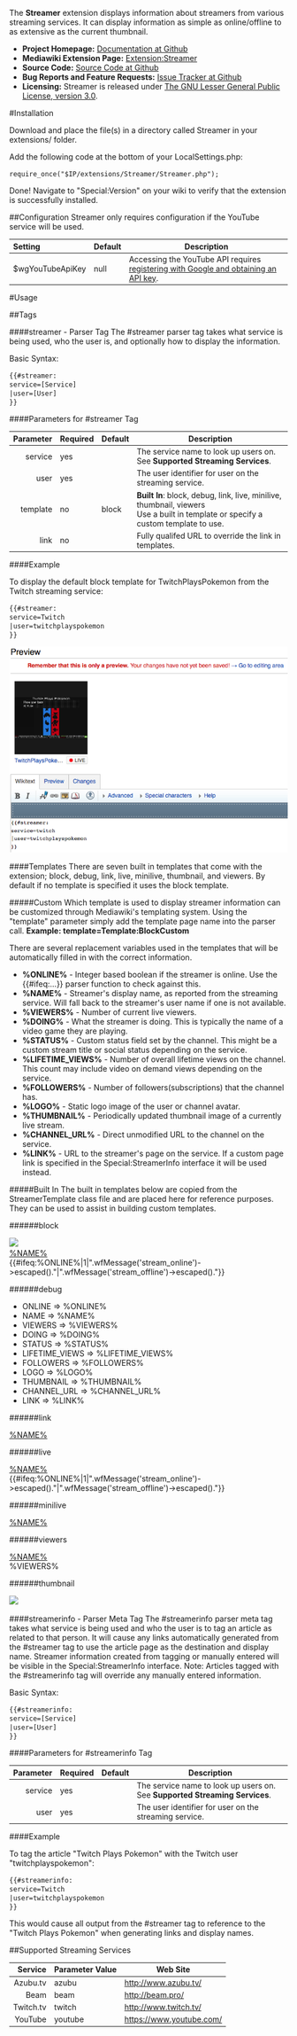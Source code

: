 The **Streamer** extension displays information about streamers from various streaming services.  It can display information as simple as online/offline to as extensive as the current thumbnail.

* **Project Homepage:** [Documentation at Github](https://github.com/CurseStaff/Streamer)
* **Mediawiki Extension Page:** [Extension:Streamer](https://www.mediawiki.org/wiki/Extension:Streamer)
* **Source Code:** [Source Code at Github](https://github.com/CurseStaff/Streamer)
* **Bug Reports and Feature Requests:** [Issue Tracker at Github](https://github.com/CurseStaff/Streamer/issues)
* **Licensing:** Streamer is released under [The GNU Lesser General Public License, version 3.0](http://opensource.org/licenses/lgpl-3.0.html).


#Installation

Download and place the file(s) in a directory called Streamer in your extensions/ folder.

Add the following code at the bottom of your LocalSettings.php:

	require_once("$IP/extensions/Streamer/Streamer.php");

Done! Navigate to "Special:Version" on your wiki to verify that the extension is successfully installed.

##Configuration
Streamer only requires configuration if the YouTube service will be used.

|          Setting         | Default | Description                                                                                                                                              |
|:-------------------------|---------|----------------------------------------------------------------------------------------------------------------------------------------------------------|
| $wgYouTubeApiKey         | null    | Accessing the YouTube API requires [registering with Google and obtaining an API key](https://developers.google.com/youtube/registering_an_application). |


#Usage

##Tags

###\#streamer - Parser Tag
The #streamer parser tag takes what service is being used, who the user is, and optionally how to display the information.

Basic Syntax:

	{{#streamer:
	service=[Service]
	|user=[User]
	}}

####Parameters for #streamer Tag

|       Parameter       | Required | Default | Description                                                                                                                            |
|----------------------:|----------|---------|----------------------------------------------------------------------------------------------------------------------------------------|
| service               | yes      |         | The service name to look up users on.  See **Supported Streaming Services**.                                                           |
| user                  | yes      |         | The user identifier for user on the streaming service.                                                                                 |
| template              | no       | block   | **Built In**: block, debug, link, live, minilive, thumbnail, viewers <br/>Use a built in template or specify a custom template to use. |
| link                  | no       |         | Fully qualifed URL to override the link in templates.                                                                                  |

####Example

To display the default block template for TwitchPlaysPokemon from the Twitch streaming service:

	{{#streamer:
	service=Twitch
	|user=twitchplayspokemon
	}}

![](documentation/TwitchPlaysPokemonExample.png)


####Templates
There are seven built in templates that come with the extension; block, debug, link, live, minilive, thumbnail, and viewers.  By default if no template is specified it uses the block template.

#####Custom
Which template is used to display streamer information can be customized through Mediawiki's templating system.  Using the "template" parameter simply add the template page name into the parser call.  **Example: template=Template:BlockCustom**

There are several replacement variables used in the templates that will be automatically filled in with the correct information.

* **%ONLINE%** - Integer based boolean if the streamer is online.  Use the {{#ifeq:...}} parser function to check against this.
* **%NAME%** - Streamer's display name, as reported from the streaming service.  Will fall back to the streamer's user name if one is not available.
* **%VIEWERS%** - Number of current live viewers.
* **%DOING%** - What the streamer is doing.  This is typically the name of a video game they are playing.
* **%STATUS%** - Custom status field set by the channel.  This might be a custom stream title or social status depending on the service.
* **%LIFETIME_VIEWS%** - Number of overall lifetime views on the channel.  This count may include video on demand views depending on the service.
* **%FOLLOWERS%** - Number of followers(subscriptions) that the channel has.
* **%LOGO%** - Static logo image of the user or channel avatar.
* **%THUMBNAIL%** - Periodically updated thumbnail image of a currently live stream.
* **%CHANNEL_URL%** - Direct unmodified URL to the channel on the service.
* **%LINK%** - URL to the streamer's page on the service.  If a custom page link is specified in the Special:StreamerInfo interface it will be used instead.

#####Built In
The built in templates below are copied from the StreamerTemplate class file and are placed here for reference purposes.  They can be used to assist in building custom templates.

######block
	<div class='stream block'>
		<div class='logo'><img src='{{#if:%THUMBNAIL%|%THUMBNAIL%|%LOGO%}}'/></div>
		<div class='stream_info'>
			<div class='name'><a href='%LINK%'>%NAME%</a></div>
			<div class='online {{#ifeq:%ONLINE%|1|live|offline}}'><div class='dot'></div><div class='text'>{{#ifeq:%ONLINE%|1|".wfMessage('stream_online')->escaped()."|".wfMessage('stream_offline')->escaped()."}}</div></div>
		</div>
	</div>

######debug
	<div class='stream debug'>
		<ul>
			<li>ONLINE => %ONLINE%</li>
			<li>NAME => %NAME%</li>
			<li>VIEWERS => %VIEWERS%</li>
			<li>DOING => %DOING%</li>
			<li>STATUS => %STATUS%</li>
			<li>LIFETIME_VIEWS => %LIFETIME_VIEWS%</li>
			<li>FOLLOWERS => %FOLLOWERS%</li>
			<li>LOGO => %LOGO%</li>
			<li>THUMBNAIL => %THUMBNAIL%</li>
			<li>CHANNEL_URL => %CHANNEL_URL%</li>
			<li>LINK => %LINK%</li>
		</ul>
	</div>

######link
	<div class='name'><a href='%LINK%'>%NAME%</a></div>

######live
	<div class='stream live'>
		<div class='stream_info'>
			<div class='name'><a href='%LINK%'>%NAME%</a></div>
			<div class='online {{#ifeq:%ONLINE%|1|live|offline}}'><div class='dot'></div><div class='text'>{{#ifeq:%ONLINE%|1|".wfMessage('stream_online')->escaped()."|".wfMessage('stream_offline')->escaped()."}}</div></div>
		</div>
	</div>

######minilive
	<div class='stream minilive'>
		<div class='stream_info'>
			<div class='name'><a href='%LINK%'>%NAME%</a></div>
			<div class='online {{#ifeq:%ONLINE%|1|live|offline}}'><div class='dot'></div></div>
		</div>
	</div>

######viewers
	<div class='stream viewers'>
		<div class='stream_info'>
			<div class='name'><a href='%LINK%'>%NAME%</a></div>
			<div class='online {{#ifeq:%ONLINE%|1|live|offline}}'><div class='dot'></div><div class='text'>%VIEWERS%</div></div>
		</div>
	</div>

######thumbnail
	<div class='stream thumbnail'>
		<div class='logo'><img src='{{#if:%THUMBNAIL%|%THUMBNAIL%|%LOGO%}}'/></div>
	</div>

###\#streamerinfo - Parser Meta Tag
The #streamerinfo parser meta tag takes what service is being used and who the user is to tag an article as related to that person.  It will cause any links automatically generated from the #streamer tag to use the article page as the destination and display name.  Streamer information created from tagging or manually entered will be visible in the Special:StreamerInfo interface.  Note: Articles tagged with the #streamerinfo tag will override any manually entered information.

Basic Syntax:

	{{#streamerinfo:
	service=[Service]
	|user=[User]
	}}

####Parameters for #streamerinfo Tag

|       Parameter       | Required | Default | Description                                                                                                                     |
|----------------------:|----------|---------|---------------------------------------------------------------------------------------------------------------------------------|
| service               | yes      |         | The service name to look up users on.  See **Supported Streaming Services**.                                                    |
| user                  | yes      |         | The user identifier for user on the streaming service.                                                                          |

####Example

To tag the article "Twitch Plays Pokemon" with the Twitch user "twitchplayspokemon":

	{{#streamerinfo:
	service=Twitch
	|user=twitchplayspokemon
	}}

This would cause all output from the #streamer tag to reference to the "Twitch Plays Pokemon" when generating links and display names.

##Supported Streaming Services

|  Service  | Parameter Value | Web Site                 |
|----------:|-----------------|--------------------------|
| Azubu.tv  | azubu           | http://www.azubu.tv/     |
| Beam      | beam            | http://beam.pro/         |
| Twitch.tv | twitch          | http://www.twitch.tv/    |
| YouTube   | youtube         | https://www.youtube.com/ |